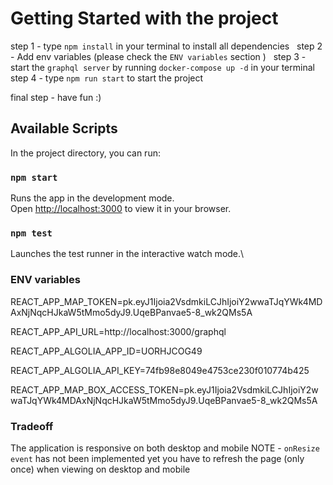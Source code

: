 # Getting Started with the project

step  1 - type `npm install` in your terminal to install all dependencies
&nbsp;
step 2 - Add env variables (please check the `ENV variables` section )
&nbsp;
step 3 - start the `graphql server` by running `docker-compose up -d` in your terminal
&nbsp;
step 4 - type `npm run start` to start the project


final step - have fun :)



## Available Scripts

In the project directory, you can run:

### `npm start`

Runs the app in the development mode.\
Open [http://localhost:3000](http://localhost:3000) to view it in your browser.


### `npm test`

Launches the test runner in the interactive watch mode.\


### ENV variables

REACT_APP_MAP_TOKEN=pk.eyJ1Ijoia2VsdmkiLCJhIjoiY2wwaTJqYWk4MDAxNjNqcHJkaW5tMmo5dyJ9.UqeBPanvae5-8_wk2QMs5A

REACT_APP_API_URL=http://localhost:3000/graphql

REACT_APP_ALGOLIA_APP_ID=UORHJCOG49

REACT_APP_ALGOLIA_API_KEY=74fb98e8049e4753ce230f010774b425

REACT_APP_MAP_BOX_ACCESS_TOKEN=pk.eyJ1Ijoia2VsdmkiLCJhIjoiY2wwaTJqYWk4MDAxNjNqcHJkaW5tMmo5dyJ9.UqeBPanvae5-8_wk2QMs5A

### Tradeoff

The application is responsive on both desktop and mobile 
NOTE - `onResize event` has not been implemented yet
you have to refresh the page (only once) when viewing on desktop and mobile


